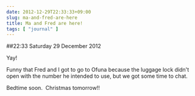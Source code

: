 ```yaml
---
date: 2012-12-29T22:33:33+09:00
slug: ma-and-fred-are-here
title: Ma and Fred are here!
tags: [ "journal" ]
---
```


##22:33 Saturday 29 December 2012

Yay!

Funny that Fred and I got to go to Ofuna because the luggage lock didn't open with the number he intended to use, but we got some time to chat.

Bedtime soon.  Christmas tomorrow!!
